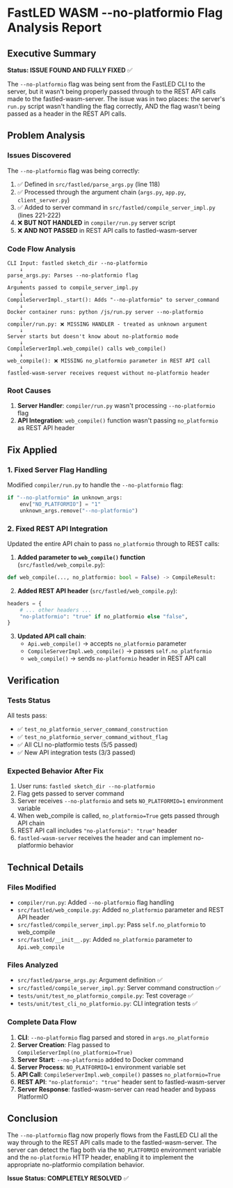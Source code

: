 # FastLED WASM --no-platformio Flag Analysis Report

## Executive Summary

**Status: ISSUE FOUND AND FULLY FIXED** ✅

The `--no-platformio` flag was being sent from the FastLED CLI to the server, but it wasn't being properly passed through to the REST API calls made to the fastled-wasm-server. The issue was in two places: the server's `run.py` script wasn't handling the flag correctly, AND the flag wasn't being passed as a header in the REST API calls.

## Problem Analysis

### Issues Discovered
The `--no-platformio` flag was being correctly:
1. ✅ Defined in `src/fastled/parse_args.py` (line 118)
2. ✅ Processed through the argument chain (`args.py`, `app.py`, `client_server.py`)
3. ✅ Added to server command in `src/fastled/compile_server_impl.py` (lines 221-222)
4. ❌ **BUT NOT HANDLED** in `compiler/run.py` server script
5. ❌ **AND NOT PASSED** in REST API calls to fastled-wasm-server

### Code Flow Analysis

```
CLI Input: fastled sketch_dir --no-platformio
    ↓
parse_args.py: Parses --no-platformio flag
    ↓
Arguments passed to compile_server_impl.py
    ↓
CompileServerImpl._start(): Adds "--no-platformio" to server_command
    ↓
Docker container runs: python /js/run.py server --no-platformio
    ↓
compiler/run.py: ❌ MISSING HANDLER - treated as unknown argument
    ↓
Server starts but doesn't know about no-platformio mode
    ↓
CompileServerImpl.web_compile() calls web_compile()
    ↓
web_compile(): ❌ MISSING no_platformio parameter in REST API call
    ↓
fastled-wasm-server receives request without no-platformio header
```

### Root Causes
1. **Server Handler**: `compiler/run.py` wasn't processing `--no-platformio` flag
2. **API Integration**: `web_compile()` function wasn't passing `no_platformio` as REST API header

## Fix Applied

### 1. Fixed Server Flag Handling
Modified `compiler/run.py` to handle the `--no-platformio` flag:

```python
if "--no-platformio" in unknown_args:
    env["NO_PLATFORMIO"] = "1"
    unknown_args.remove("--no-platformio")
```

### 2. Fixed REST API Integration
Updated the entire API chain to pass `no_platformio` through to REST calls:

1. **Added parameter to `web_compile()` function** (`src/fastled/web_compile.py`):
```python
def web_compile(..., no_platformio: bool = False) -> CompileResult:
```

2. **Added REST API header** (`src/fastled/web_compile.py`):
```python
headers = {
    # ... other headers ...
    "no-platformio": "true" if no_platformio else "false",
}
```

3. **Updated API call chain**:
   - `Api.web_compile()` → accepts `no_platformio` parameter
   - `CompileServerImpl.web_compile()` → passes `self.no_platformio`
   - `web_compile()` → sends `no-platformio` header in REST API call

## Verification

### Tests Status
All tests pass:
- ✅ `test_no_platformio_server_command_construction` 
- ✅ `test_no_platformio_server_command_without_flag`
- ✅ All CLI no-platformio tests (5/5 passed)
- ✅ New API integration tests (3/3 passed)

### Expected Behavior After Fix
1. User runs: `fastled sketch_dir --no-platformio`
2. Flag gets passed to server command
3. Server receives `--no-platformio` and sets `NO_PLATFORMIO=1` environment variable
4. When web_compile is called, `no_platformio=True` gets passed through API chain
5. REST API call includes `"no-platformio": "true"` header
6. `fastled-wasm-server` receives the header and can implement no-platformio behavior

## Technical Details

### Files Modified
- `compiler/run.py`: Added `--no-platformio` flag handling
- `src/fastled/web_compile.py`: Added `no_platformio` parameter and REST API header
- `src/fastled/compile_server_impl.py`: Pass `self.no_platformio` to web_compile
- `src/fastled/__init__.py`: Added `no_platformio` parameter to `Api.web_compile`

### Files Analyzed
- `src/fastled/parse_args.py`: Argument definition ✅
- `src/fastled/compile_server_impl.py`: Server command construction ✅  
- `tests/unit/test_no_platformio_compile.py`: Test coverage ✅
- `tests/unit/test_cli_no_platformio.py`: CLI integration tests ✅

### Complete Data Flow
1. **CLI**: `--no-platformio` flag parsed and stored in `args.no_platformio`
2. **Server Creation**: Flag passed to `CompileServerImpl(no_platformio=True)`
3. **Server Start**: `--no-platformio` added to Docker command
4. **Server Process**: `NO_PLATFORMIO=1` environment variable set
5. **API Call**: `CompileServerImpl.web_compile()` passes `no_platformio=True`
6. **REST API**: `"no-platformio": "true"` header sent to fastled-wasm-server
7. **Server Response**: fastled-wasm-server can read header and bypass PlatformIO

## Conclusion

The `--no-platformio` flag now properly flows from the FastLED CLI all the way through to the REST API calls made to the fastled-wasm-server. The server can detect the flag both via the `NO_PLATFORMIO` environment variable and the `no-platformio` HTTP header, enabling it to implement the appropriate no-platformio compilation behavior.

**Issue Status: COMPLETELY RESOLVED** ✅